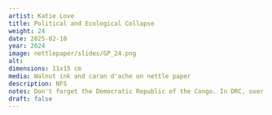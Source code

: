 ```yaml
---
artist: Katie Love
title: Political and Ecological Collapse
weight: 24
date: 2025-02-10
year: 2024
image: nettlepaper/slides/GP_24.png
alt: 
dimensions: 11x15 cm
media: Walnut ink and caran d'ache on nettle paper
description: NFS
notes: Don't forget the Democratic Republic of the Congo. In DRC, over 23 million people suffer from food insecurity and over 7 million people have been displaced, due to violence, poverty, and mining for rare earth minerals, especially in the east. 
draft: false
---
```


